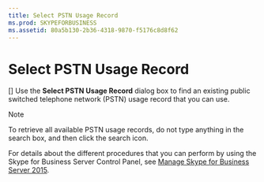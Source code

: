 ```yaml
---
title: Select PSTN Usage Record
ms.prod: SKYPEFORBUSINESS
ms.assetid: 80a5b130-2b36-4318-9870-f5176c8d8f62
---
```



# Select PSTN Usage Record
[]
Use the **Select PSTN Usage Record** dialog box to find an existing public switched telephone network (PSTN) usage record that you can use.
  
    
    


> [!NOTE]
> To retrieve all available PSTN usage records, do not type anything in the search box, and then click the search icon. 
  
    
    


For details about the different procedures that you can perform by using the Skype for Business Server Control Panel, see  [Manage Skype for Business Server 2015](manage-skype-for-business-server-2015.md).
  
    
    


